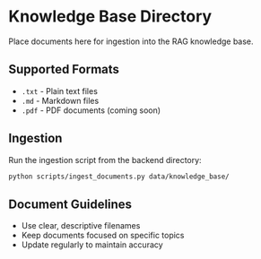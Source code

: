 # Knowledge Base Directory

Place documents here for ingestion into the RAG knowledge base.

## Supported Formats
- `.txt` - Plain text files
- `.md` - Markdown files
- `.pdf` - PDF documents (coming soon)

## Ingestion

Run the ingestion script from the backend directory:

```bash
python scripts/ingest_documents.py data/knowledge_base/
```

## Document Guidelines
- Use clear, descriptive filenames
- Keep documents focused on specific topics
- Update regularly to maintain accuracy
